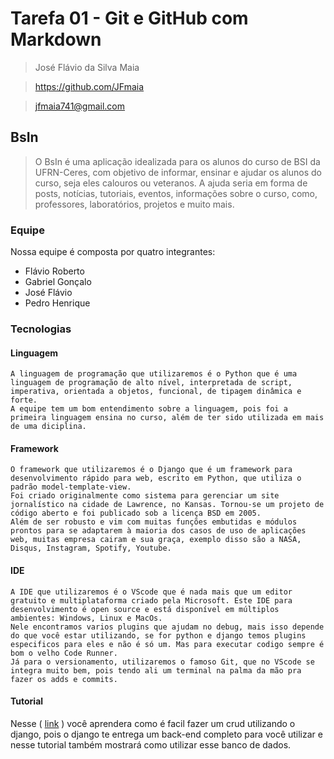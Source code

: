 # Tarefa 01 - Git e GitHub com Markdown
> José Flávio da Silva Maia

> https://github.com/JFmaia

> jfmaia741@gmail.com

## BsIn
> O BsIn é uma aplicação idealizada para os alunos do curso de BSI da UFRN-Ceres, com objetivo de informar, ensinar e ajudar os alunos do curso, seja eles calouros ou veteranos. A ajuda seria em forma de posts, notícias, tutoriais, eventos,  informações sobre o curso, como, professores, laboratórios, projetos e muito mais. 

### Equipe

Nossa equipe é composta por quatro integrantes:

- Flávio Roberto
- Gabriel Gonçalo
- José Flávio
- Pedro Henrique
  
### Tecnologias

#### Linguagem

    A linguagem de programação que utilizaremos é o Python que é uma linguagem de programação de alto nível, interpretada de script, imperativa, orientada a objetos, funcional, de tipagem dinâmica e forte.
    A equipe tem um bom entendimento sobre a linguagem, pois foi a primeira linguagem ensina no curso, além de ter sido utilizada em mais de uma diciplina.

#### Framework

    O framework que utilizaremos é o Django que é um framework para desenvolvimento rápido para web, escrito em Python, que utiliza o padrão model-template-view.
    Foi criado originalmente como sistema para gerenciar um site jornalístico na cidade de Lawrence, no Kansas. Tornou-se um projeto de código aberto e foi publicado sob a licença BSD em 2005.
    Além de ser robusto e vim com muitas funções embutidas e módulos prontos para se adaptarem à maioria dos casos de uso de aplicações web, muitas empresa cairam e sua graça, exemplo disso são a NASA, Disqus, Instagram, Spotify, Youtube.

#### IDE

    A IDE que utilizaremos é o VScode que é nada mais que um editor gratuito e multiplataforma criado pela Microsoft. Este IDE para desenvolvimento é open source e está disponível em múltiplos ambientes: Windows, Linux e MacOs.
    Nele encontramos varios plugins que ajudam no debug, mais isso depende do que você estar utilizando, se for python e django temos plugins especificos para eles e não é só um. Mas para executar codigo sempre é bom o velho Code Runner.
    Já para o versionamento, utilizaremos o famoso Git, que no VScode se integra muito bem, pois tendo ali um terminal na palma da mão pra fazer os adds e commits.

#### Tutorial

Nesse ( [link](https://www.youtube.com/watch?v=mbQVVIqSxoI) ) você aprendera como é facil fazer um crud utilizando o django, pois o django te entrega um back-end completo para você utilizar e nesse tutorial também mostrará como utilizar esse banco de dados.













